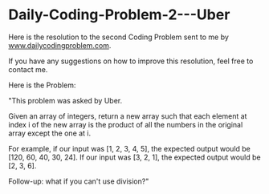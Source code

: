# Daily-Coding-Problem-2---Uber
Here is the resolution to the second Coding Problem sent to me by www.dailycodingproblem.com.

If you have any suggestions on how to improve this resolution, feel free to contact me.

Here is the Problem:

"This problem was asked by Uber.

Given an array of integers, return a new array such that each element at index i of the new array is the product of all the numbers in the original array except the one at i.

For example, if our input was [1, 2, 3, 4, 5], the expected output would be [120, 60, 40, 30, 24]. If our input was [3, 2, 1], the expected output would be [2, 3, 6].

Follow-up: what if you can't use division?"
